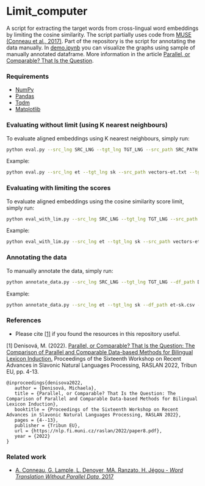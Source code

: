 # Limit_computer

A script for extracting the target words from cross-lingual word embeddings by limiting the cosine similarity. The script partially uses code from [MUSE](https://github.com/facebookresearch/MUSE) [(Conneau et al., 2017)](https://arxiv.org/pdf/1710.04087.pdf). Part of the repository is the script for annotating the data manually. In [demo.ipynb](https://github.com/x-mia/Limit_computer/blob/main/demo.ipynb) you can visualize the graphs using sample of manually annotated dataframe. More information in the article [Parallel, or Comparable? That Is the Question](https://nlp.fi.muni.cz/raslan/2022/paper8.pdf).

### Requirements
* [NumPy](https://numpy.org/)
* [Pandas](https://pandas.pydata.org/)
* [Tqdm](https://tqdm.github.io/)
* [Matplotlib](https://matplotlib.org/)

### Evaluating without limit (using K nearest neighbours)
To evaluate aligned embeddings using K nearest neighbours, simply run:
```bash
python eval.py --src_lng SRC_LNG --tgt_lng TGT_LNG --src_path SRC_PATH --tgt_path TGT_PATH --eval_df EVAL_DF --k_num K_NUM --nmax NMAX --output OUTPUT
```
Example:
```bash
python eval.py --src_lng et --tgt_lng sk --src_path vectors-et.txt --tgt_path vectors-sk.txt --eval_df et-sk.csv --k_num 3 --nmax 50000 --output df.csv
```

### Evaluating with limiting the scores
To evaluate aligned embeddings using the cosine similarity score limit, simply run:
```bash
python eval_with_lim.py --src_lng SRC_LNG --tgt_lng TGT_LNG --src_path SRC_PATH --tgt_path TGT_PATH --eval_df EVAL_DF --limit LIMIT --nmax NMAX --output OUTPUT
```
Example:
```bash
python eval_with_lim.py --src_lng et --tgt_lng sk --src_path vectors-et.txt --tgt_path vectors-sk.txt --eval_df et-sk.csv --limit 0.6 --nmax 50000 --output df.csv
```

### Annotating the data
To manually annotate the data, simply run:
```bash
python annotate_data.py --src_lng SRC_LNG --tgt_lng TGT_LNG --df_path DF_PATH --limit LIMIT --output OUTPUT
```
Example:
```bash
python annotate_data.py --src_lng et --tgt_lng sk --df_path et-sk.csv --limit 0.6 --output annotated_df.csv
```

### References
* Please cite [[1]](https://nlp.fi.muni.cz/raslan/2022/paper8.pdf) if you found the resources in this repository useful.

[1] Denisová, M. (2022). [Parallel, or Comparable? That Is the Question: The Comparison of Parallel and Comparable Data-based Methods for Bilingual Lexicon Induction.](https://nlp.fi.muni.cz/raslan/2022/paper8.pdf) Proceedings of the Sixteenth Workshop on Recent Advances in Slavonic Natural Languages Processing, RASLAN 2022, Tribun EU, pp. 4-13. 

```
@inproceedings{denisova2022,
   author = {Denisová, Michaela},
   title = {Parallel, or Comparable? That Is the Question: The Comparison of Parallel and Comparable Data-based Methods for Bilingual Lexicon Induction},
   booktitle = {Proceedings of the Sixteenth Workshop on Recent Advances in Slavonic Natural Languages Processing, RASLAN 2022},
   pages = {4--13},
   publisher = {Tribun EU},
   url = {https://nlp.fi.muni.cz/raslan/2022/paper8.pdf},
   year = {2022}
}
```
### Related work
* [A. Conneau, G. Lample, L. Denoyer, MA. Ranzato, H. Jégou - *Word Translation Without Parallel Data*, 2017](https://arxiv.org/pdf/1710.04087.pdf)
